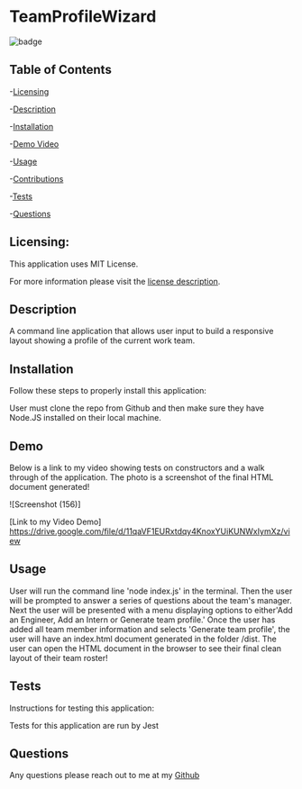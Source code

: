 # TeamProfileWizard

  ![badge](https://img.shields.io/badge/license-MITLicense-brightorange)
  
  ## Table of Contents
  
-[Licensing](#Licensing)

-[Description](#Description)

-[Installation](#Installation)

-[Demo Video](#Demo)

-[Usage](#Usage)

-[Contributions](#Contributions)

-[Tests](#Tests)

-[Questions](#Questions)

  ## Licensing:
 
  This application uses MIT License.

  For more information please visit the [license description](https://choosealicense.com/licenses/mit/).

  ## Description

  A command line application that allows user input to build a responsive layout showing a profile of the current work team. 

  ## Installation
  Follow these steps to properly install this application:

  User must clone the repo from Github and then make sure they have Node.JS installed on their local machine. 

  ## Demo 

  Below is a link to my video showing tests on constructors and a walk through of the application. 
  The photo is a screenshot of the final HTML document generated!

  ![Screenshot (156)]

  [Link to my Video Demo] https://drive.google.com/file/d/11qaVF1EURxtdqy4KnoxYUiKUNWxIymXz/view

  ## Usage 
 
   User will run the command line 'node index.js' in the terminal. Then the user will be prompted to answer a series of questions about the team's manager. Next the user will be presented with a menu displaying options to either'Add an Engineer, Add an Intern or Generate team profile.' Once the  user has added all team member information and selects 'Generate team profile', the user will have an index.html document generated in the folder /dist. The user can open the HTML document in the browser to see their final clean layout of their team roster!


  ## Tests 
  Instructions for testing this application:

  Tests for this application are run by Jest 

  ## Questions
  Any questions please reach out to me at my [Github](https://github.com/jimbn)
  